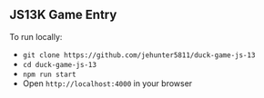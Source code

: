 ## JS13K Game Entry

To run locally: 

* `git clone https://github.com/jehunter5811/duck-game-js-13`  
* `cd duck-game-js-13`  
* `npm run start`  
* Open `http://localhost:4000` in your browser
